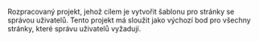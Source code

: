 Rozpracovaný projekt, jehož cílem je vytvořit šablonu pro stránky se správou uživatelů. 
Tento projekt má sloužit jako výchozí bod pro všechny stránky, které správu uživatelů vyžadují.
